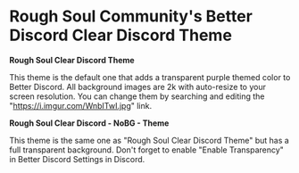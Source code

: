 # Rough Soul Community's Better Discord Clear Discord Theme

**__Rough Soul Clear Discord Theme__**

This theme is the default one that adds a transparent purple themed color to Better Discord.
All background images are 2k with auto-resize to your screen resolution.
You can change them by searching and editing the "https://i.imgur.com/WnbITwI.jpg" link.

**__Rough Soul Clear Discord - NoBG - Theme__**

This theme is the same one as "Rough Soul Clear Discord Theme" but has a full transparent background.
Don't forget to enable "Enable Transparency" in Better Discord Settings in Discord.
